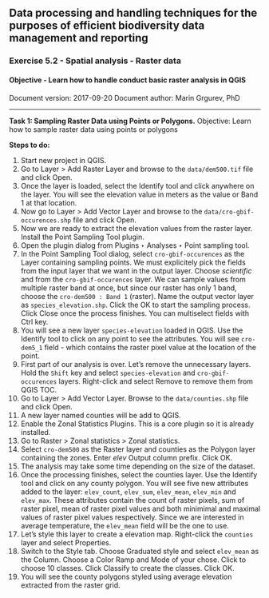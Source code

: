 ## Data processing and handling techniques for the purposes of efficient biodiversity data management and reporting
### Exercise 5.2 - Spatial analysis - Raster data
#### Objective - Learn how to handle conduct basic raster analysis in QGIS
Document version: 2017-09-20
Document author: Marin Grgurev, PhD

---

**Task 1: Sampling Raster Data using Points or Polygons.**
Objective: Learn how to sample raster data using points or polygons

**Steps to do:**
1. Start new project in QGIS.
2. Go to Layer > Add Raster Layer and browse to the `data/dem500.tif` file and click Open.
3. Once the layer is loaded, select the Identify tool and click anywhere on the layer. You will see the elevation value in meters as the value or Band 1 at that location.
4. Now go to Layer > Add Vector Layer and browse to the `data/cro-gbif-occurences.shp` file and click Open.
5. Now we are ready to extract the elevation values from the raster layer. Install the Point Sampling Tool plugin.
6. Open the plugin dialog from Plugins ‣ Analyses ‣ Point sampling tool.
7. In the Point Sampling Tool dialog, select `cro-gbif-occurences` as the Layer containing sampling points. We must explicitely pick the fields from the input layer that we want in the output layer. Choose *scientific* and from the `cro-gbif-occurences` layer. We can sample values from multiple raster band at once, but since our raster has only 1 band, choose the `cro-dem500 : Band 1` (raster). Name the output vector layer as `species_elevation.shp`. Click the OK to start the sampling process. Click Close once the process finishes. You can multiselect fields with Ctrl key.
8. You will see a new layer `species-elevation` loaded in QGIS. Use the Identify tool to click on any point to see the attributes. You will see `cro-dem5_1` field - which contains the raster pixel value at the location of the point.
9. First part of our analysis is over. Let’s remove the unnecessary layers. Hold the `Shift` key and select `species-elevation` and `cro-gbif-occurences` layers. Right-click and select Remove to remove them from QGIS TOC.
10. Go to Layer > Add Vector Layer. Browse to the `data/counties.shp` file and click Open.
11. A new layer named counties will be add to QGIS.
12. Enable the Zonal Statistics Plugins. This is a core plugin so it is already installed.
13. Go to Raster > Zonal statistics > Zonal statistics.
14. Select `cro-dem500` as the Raster layer and counties as the Polygon layer containing the zones. Enter *elev* Output column prefix. Click OK.
15. The analysis may take some time depending on the size of the dataset.
16. Once the processing finishes, select the counties layer. Use the Identify tool and click on any county polygon. You will see five new attributes added to the layer: `elev_count`, `elev_sum`, `elev_mean`, `elev_min` and `elev_max`. These attributes contain the count of raster pixels, sum of raster pixel, mean of raster pixel values and both minimimal and maximal values of raster pixel values respectively. Since we are interested in average temperature, the `elev_mean` field will be the one to use.
17. Let’s style this layer to create a elevation map. Right-click the `counties` layer and select Properties.
18. Switch to the Style tab. Choose Graduated style and select `elev_mean` as the Column. Choose a Color Ramp and Mode of your chose. Click to choose 10 classes. Click Classify to create the classes. Click OK.
19. You will see the county polygons styled using average elevation extracted from the raster grid. 
